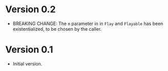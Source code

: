 # Version 0.2

* BREAKING CHANGE: The `m` parameter in in `Flay` and `Flayable` has been
  existentialized, to be chosen by the caller.


# Version 0.1

* Initial version.
